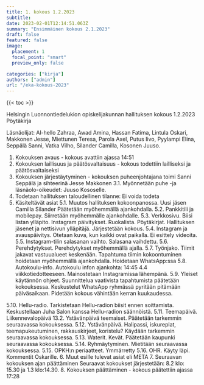 ```yaml
---
title: 1. kokous 1.2.2023
subtitle: 
date: 2023-02-01T12:14:51.063Z
summary: "Ensimmäinen kokous 2.1.2023"
draft: false
featured: false
image:
  placement: 1
  focal_point: "smart"
  preview_only: false

categories: ["kirja"]
authors: ["admin"]
url: "/eka-kokous-2023"
---
```

{{< toc >}}

Helsingin Luonnontiedelukion opiskelijakunnan hallituksen kokous 1.2.2023
Pöytäkirja

Läsnäolijat:
Al-hello Zahraa, Awad Amina, Hassan Fatima, Lintula Oskari, Makkonen Jesse, Miettunen Teresa, Parola Axel, Putus Iivo, Pyylampi Elina, Seppälä Sanni, Vatka Vilho, Silander Camilla, Kosonen Juuso.

1. Kokouksen avaus - kokous avattiin ajassa 14:51
2. Kokouksen laillisuus ja päätösvaltaisuus - kokous todettiin lailliseksi ja
päätösvaltaiseksi
3. Kokouksen järjestäytyminen - kokouksen puheenjohtajana toimi Sanni Seppälä  ja sihteerinä Jesse Makkonen
3.1. Myönnetään puhe -ja läsnäolo-oikeudet: Juuso Kososelle.
4. Todetaan hallituksen taloudellinen tilanne:  Ei voida todeta
5. Käsiteltävät asiat
	5.1. Muutos hallituksen kokoonpanossa.
Uusi jäsen Camilla Silander
Päätetään myöhemmällä ajankohdalla.
5.2. Pankkitili ja mobilepay.
Siirretään myöhemmälle ajankohdalle.
5.3. Verkkosivu.
Biisi listan ylläpito.
Instagram päivitykset.
Ruokalista.
Pöytäkirjat.
Hallituksen jäsenet ja nettisivun ylläpitäjä.
Järjestetään kokous. 
	5.4. Instagram ja avauspäivitys.
Otetaan kuva, kun kaikki ovat paikalla.
Ei esittely videoita.
	5.5. Instagram-tilin salasanan vaihto.
Salasana vaihdettu.
	5.6. Perehdytykset.
Perehdytykset myöhemmällä ajalla.
	5.7. Työnjako.
Tiimit jakavat vastuualueet keskenään.
Tapahtuma tiimin kokoontuminen hoidetaan myöhemmällä ajankohdalla.
Hoidetaan WhatsApp:ssa
	5.8. Autokoulu-info.
Autokoulu infon ajankohta: 14:45 4.4 viikkotiedotteeseen.
Mainostetaan Instagramissa lähempänä.
	5.9. Yleiset käytännön ohjeet.
Suunnittelua vaativista tapahtumista päätetään kokouksessa. 
Keskustelut WhatsApp ryhmässä pyritään pitämään päiväsaikaan. 
Pidetään kokous vähintään kerran kuukaudessa.
	

5.10. Hellu-radio.
Tarkistetaan Hellu-radion biisit ennen soittamista.
Keskustellaan Juha Salon kanssa Hellu-radion säännöistä.
	5.11. Teemapäivä.
Liikennevalopäivä 13.2. 
Ystävänpäivä teemaiset.
Päätetään tarkemmin seuraavassa kokouksessa.
5.12. Ystävänpäivä.
Halipassi, iskureplat, teemapukeutuminen, rakkauskirjeet, koristelu?
Käydään tarkemmin seuraavassa kokouksessa.
5.13. Waterit.
Kevät.
Päätetään kaupunki seuraavassa kokouksessa.
5.14. Ryhmäytyminen.
Mietitään seuraavassa kokouksessa.
5.15. OPKH:n periaatteet. 
Ymmärretty
5.16. OHR.
Käyty läpi. Kommentit Oskarille.
6. Muut esille tulevat asiat eli META
7. Seuraavan kokouksen ajan päättäminen 
Seuraavat kokoukset järjestetään: 8.2 klo: 15.30 ja 1.3 klo:14.30.
8. Kokouksen päättäminen - kokous päätettiin ajassa 17:28
